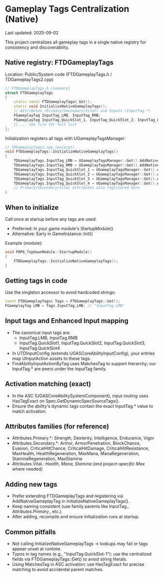 # Gameplay Tags Centralization (Native)

Last updated: 2025-09-02

This project centralizes all gameplay tags in a single native registry for consistency and discoverability.

## Native registry: FTDGameplayTags

Location: Public/System code (FTDGameplayTags.h / TDGameplayTags2.cpp)

```cpp
// FTDGameplayTags.h (summary)
struct FTDGameplayTags
{
    static const FTDGameplayTags& Get();
    static void InitializeNativeGameplayTags();
    // Attributes (Primary/Secondary/Vital) and Inputs (InputTag.*)
    FGameplayTag InputTag_LMB, InputTag_RMB;
    FGameplayTag InputTag_QuickSlot_1, InputTag_QuickSlot_2, InputTag_QuickSlot_3, InputTag_QuickSlot_4;
    // ... see file for full list
};
```

Initialization registers all tags with UGameplayTagsManager:

```cpp
// TDGameplayTags2.cpp (excerpt)
void FTDGameplayTags::InitializeNativeGameplayTags()
{
    TDGameplayTags.InputTag_LMB = UGameplayTagsManager::Get().AddNativeGameplayTag(FName(TEXT("InputTag.LMB")), TEXT("Input Tag for Left Mouse Button"));
    TDGameplayTags.InputTag_RMB = UGameplayTagsManager::Get().AddNativeGameplayTag(FName(TEXT("InputTag.RMB")), TEXT("Input Tag for Right Mouse Button"));
    TDGameplayTags.InputTag_QuickSlot_1 = UGameplayTagsManager::Get().AddNativeGameplayTag(FName(TEXT("InputTag.QuickSlot1")), TEXT("Input Tag for 1 key"));
    TDGameplayTags.InputTag_QuickSlot_2 = UGameplayTagsManager::Get().AddNativeGameplayTag(FName(TEXT("InputTag.QuickSlot2")), TEXT("Input Tag for 2 key"));
    TDGameplayTags.InputTag_QuickSlot_3 = UGameplayTagsManager::Get().AddNativeGameplayTag(FName(TEXT("InputTag.QuickSlot3")), TEXT("Input Tag for 3 key"));
    TDGameplayTags.InputTag_QuickSlot_4 = UGameplayTagsManager::Get().AddNativeGameplayTag(FName(TEXT("InputTag.QuickSlot4")), TEXT("Input Tag for 4 key"));
    // Primary/Secondary/Vital attributes also registered here
}
```

## When to initialize

Call once at startup before any tags are used:

- Preferred: In your game module's StartupModule()
- Alternative: Early in GameInstance::Init()

Example (module):

```cpp
void FRPG_TopdownModule::StartupModule()
{
    FTDGameplayTags::InitializeNativeGameplayTags();
}
```

## Getting tags in code

Use the singleton accessor to avoid hardcoded strings:

```cpp
const FTDGameplayTags& Tags = FTDGameplayTags::Get();
FGameplayTag LMB = Tags.InputTag_LMB; // "InputTag.LMB"
```

## Input tags and Enhanced Input mapping

- The canonical input tags are:
  - InputTag.LMB, InputTag.RMB
  - InputTag.QuickSlot1, InputTag.QuickSlot2, InputTag.QuickSlot3, InputTag.QuickSlot4
- In UTDInputConfig (extends UGASCoreAbilityInputConfig), your entries map UInputAction assets to these tags.
- FindAbilityInputActionByTag uses MatchesTag to support hierarchy; our InputTag.* are peers under the InputTag family.

## Activation matching (exact)

- In the ASC (UGASCoreAbilitySystemComponent), input routing uses HasTagExact on Spec.GetDynamicSpecSourceTags().
- Ensure the ability's dynamic tags contain the exact InputTag.* value to match activation.

## Attributes families (for reference)

- Attributes.Primary.*: Strength, Dexterity, Intelligence, Endurance, Vigor
- Attributes.Secondary.*: Armor, ArmorPenetration, BlockChance, Evasion, CriticalHitChance, CriticalHitDamage, CriticalHitResistance, MaxHealth, HealthRegeneration, MaxMana, ManaRegeneration, StaminaRegeneration, MaxStamina
- Attributes.Vital.*: Health, Mana, Stamina (and project-specific Max* where needed)

## Adding new tags

- Prefer extending FTDGameplayTags and registering via AddNativeGameplayTag in InitializeNativeGameplayTags().
- Keep naming consistent (use family parents like InputTag.*, Attributes.Primary.*, etc.).
- After adding, recompile and ensure initialization runs at startup.

## Common pitfalls

- Not calling InitializeNativeGameplayTags → lookups may fail or tags appear unset at runtime.
- Typos in tag names (e.g., "InputTag.QuickSlot-1"): use the centralized fields via FTDGameplayTags::Get() to avoid string literals.
- Using MatchesTag in ASC activation: use HasTagExact for precise matching to avoid accidental parent matches.